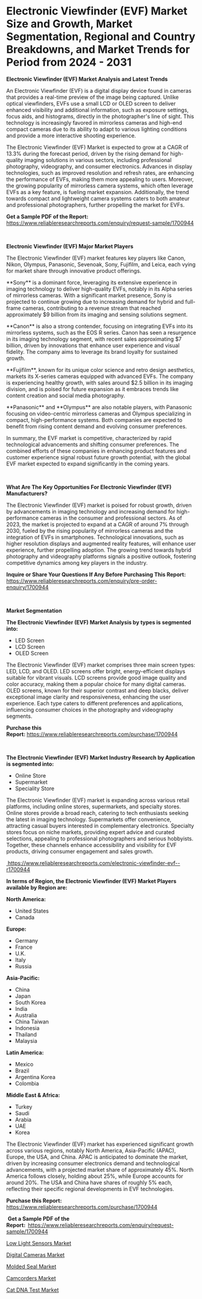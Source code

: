 <p><h1>Electronic Viewfinder (EVF) Market Size and Growth, Market Segmentation, Regional and Country Breakdowns, and Market Trends for Period from 2024 -  2031</h1></p><p><strong>Electronic Viewfinder (EVF) Market Analysis and Latest Trends</strong></p>
<p><p>An Electronic Viewfinder (EVF) is a digital display device found in cameras that provides a real-time preview of the image being captured. Unlike optical viewfinders, EVFs use a small LCD or OLED screen to deliver enhanced visibility and additional information, such as exposure settings, focus aids, and histograms, directly in the photographer's line of sight. This technology is increasingly favored in mirrorless cameras and high-end compact cameras due to its ability to adapt to various lighting conditions and provide a more interactive shooting experience.</p><p>The Electronic Viewfinder (EVF) Market is expected to grow at a CAGR of 13.3% during the forecast period, driven by the rising demand for high-quality imaging solutions in various sectors, including professional photography, videography, and consumer electronics. Advances in display technologies, such as improved resolution and refresh rates, are enhancing the performance of EVFs, making them more appealing to users. Moreover, the growing popularity of mirrorless camera systems, which often leverage EVFs as a key feature, is fueling market expansion. Additionally, the trend towards compact and lightweight camera systems caters to both amateur and professional photographers, further propelling the market for EVFs.</p></p>
<p><strong>Get a Sample PDF of the Report:&nbsp;</strong> <a href="https://www.reliableresearchreports.com/enquiry/request-sample/1700944?utm_campaign=8&utm_medium=2&utm_source=Github&utm_content=ia&utm_term=19112024&utm_id=electronic-viewfinder-evf">https://www.reliableresearchreports.com/enquiry/request-sample/1700944</a></p>
<p>&nbsp;</p>
<p><strong>Electronic Viewfinder (EVF) Major Market Players</strong></p>
<p><p>The Electronic Viewfinder (EVF) market features key players like Canon, Nikon, Olympus, Panasonic, Sevenoak, Sony, Fujifilm, and Leica, each vying for market share through innovative product offerings.</p><p>**Sony** is a dominant force, leveraging its extensive experience in imaging technology to deliver high-quality EVFs, notably in its Alpha series of mirrorless cameras. With a significant market presence, Sony is projected to continue growing due to increasing demand for hybrid and full-frame cameras, contributing to a revenue stream that reached approximately $9 billion from its imaging and sensing solutions segment.</p><p>**Canon** is also a strong contender, focusing on integrating EVFs into its mirrorless systems, such as the EOS R series. Canon has seen a resurgence in its imaging technology segment, with recent sales approximating $7 billion, driven by innovations that enhance user experience and visual fidelity. The company aims to leverage its brand loyalty for sustained growth.</p><p>**Fujifilm**, known for its unique color science and retro design aesthetics, markets its X-series cameras equipped with advanced EVFs. The company is experiencing healthy growth, with sales around $2.5 billion in its imaging division, and is poised for future expansion as it embraces trends like content creation and social media photography.</p><p>**Panasonic** and **Olympus** are also notable players, with Panasonic focusing on video-centric mirrorless cameras and Olympus specializing in compact, high-performance systems. Both companies are expected to benefit from rising content demand and evolving consumer preferences.</p><p>In summary, the EVF market is competitive, characterized by rapid technological advancements and shifting consumer preferences. The combined efforts of these companies in enhancing product features and customer experience signal robust future growth potential, with the global EVF market expected to expand significantly in the coming years.</p></p>
<p>&nbsp;</p>
<p><strong>What Are The Key Opportunities For Electronic Viewfinder (EVF) Manufacturers?</strong></p>
<p><p>The Electronic Viewfinder (EVF) market is poised for robust growth, driven by advancements in imaging technology and increasing demand for high-performance cameras in the consumer and professional sectors. As of 2023, the market is projected to expand at a CAGR of around 7% through 2030, fueled by the rising popularity of mirrorless cameras and the integration of EVFs in smartphones. Technological innovations, such as higher resolution displays and augmented reality features, will enhance user experience, further propelling adoption. The growing trend towards hybrid photography and videography platforms signals a positive outlook, fostering competitive dynamics among key players in the industry.</p></p>
<p><strong>Inquire or Share Your Questions If Any Before Purchasing This Report:</strong> <a href="https://www.reliableresearchreports.com/enquiry/pre-order-enquiry/1700944?utm_campaign=8&utm_medium=2&utm_source=Github&utm_content=ia&utm_term=19112024&utm_id=electronic-viewfinder-evf">https://www.reliableresearchreports.com/enquiry/pre-order-enquiry/1700944</a></p>
<p>&nbsp;</p>
<p><strong>Market Segmentation</strong></p>
<p><strong>The Electronic Viewfinder (EVF) Market Analysis by types is segmented into:</strong></p>
<p><ul><li>LED Screen</li><li>LCD Screen</li><li>OLED Screen</li></ul></p>
<p><p>The Electronic Viewfinder (EVF) market comprises three main screen types: LED, LCD, and OLED. LED screens offer bright, energy-efficient displays suitable for vibrant visuals. LCD screens provide good image quality and color accuracy, making them a popular choice for many digital cameras. OLED screens, known for their superior contrast and deep blacks, deliver exceptional image clarity and responsiveness, enhancing the user experience. Each type caters to different preferences and applications, influencing consumer choices in the photography and videography segments.</p></p>
<p><strong>Purchase this Report:&nbsp;</strong><a href="https://www.reliableresearchreports.com/purchase/1700944?utm_campaign=8&utm_medium=2&utm_source=Github&utm_content=ia&utm_term=19112024&utm_id=electronic-viewfinder-evf">https://www.reliableresearchreports.com/purchase/1700944</a></p>
<p>&nbsp;</p>
<p><strong>The Electronic Viewfinder (EVF) Market Industry Research by Application is segmented into:</strong></p>
<p><ul><li>Online Store</li><li>Supermarket</li><li>Speciality Store</li></ul></p>
<p><p>The Electronic Viewfinder (EVF) market is expanding across various retail platforms, including online stores, supermarkets, and specialty stores. Online stores provide a broad reach, catering to tech enthusiasts seeking the latest in imaging technology. Supermarkets offer convenience, attracting casual buyers interested in complementary electronics. Specialty stores focus on niche markets, providing expert advice and curated selections, appealing to professional photographers and serious hobbyists. Together, these channels enhance accessibility and visibility for EVF products, driving consumer engagement and sales growth.</p></p>
<p><a href="https://www.reliableresearchreports.com/electronic-viewfinder-evf--r1700944?utm_campaign=8&utm_medium=2&utm_source=Github&utm_content=ia&utm_term=19112024&utm_id=electronic-viewfinder-evf">&nbsp;https://www.reliableresearchreports.com/electronic-viewfinder-evf--r1700944</a></p>
<p><strong>In terms of Region, the Electronic Viewfinder (EVF) Market Players available by Region are:</strong></p>
<p>
    <p> <strong> North America: </strong>
        <ul>
            <li>United States</li>
            <li>Canada</li>
        </ul>
        </p> 
    <p> <strong> Europe: </strong>
        <ul>
            <li>Germany</li>
            <li>France</li>
            <li>U.K.</li>
            <li>Italy</li>
            <li>Russia</li>
        </ul>
        </p> 
    <p> <strong> Asia-Pacific: </strong>
        <ul>
            <li>China</li>
            <li>Japan</li>
            <li>South Korea</li>
            <li>India</li>
            <li>Australia</li>
            <li>China Taiwan</li>
            <li>Indonesia</li>
            <li>Thailand</li>
            <li>Malaysia</li>
        </ul>
        </p> 
    <p> <strong> Latin America: </strong>
        <ul>
            <li>Mexico</li>
            <li>Brazil</li>
            <li>Argentina Korea</li>
            <li>Colombia</li>
        </ul>
        </p> 
    <p> <strong> Middle East & Africa: </strong>
        <ul>
            <li>Turkey</li>
            <li>Saudi</li>
            <li>Arabia</li>
            <li>UAE</li>
            <li>Korea</li>
        </ul>
    </p>
    </p>
<p><p>The Electronic Viewfinder (EVF) market has experienced significant growth across various regions, notably North America, Asia-Pacific (APAC), Europe, the USA, and China. APAC is anticipated to dominate the market, driven by increasing consumer electronics demand and technological advancements, with a projected market share of approximately 45%. North America follows closely, holding about 25%, while Europe accounts for around 20%. The USA and China have shares of roughly 5% each, reflecting their specific regional developments in EVF technologies.</p></p>
<p><strong>Purchase this Report: </strong><a href="https://www.reliableresearchreports.com/purchase/1700944?utm_campaign=8&utm_medium=2&utm_source=Github&utm_content=ia&utm_term=19112024&utm_id=electronic-viewfinder-evf">https://www.reliableresearchreports.com/purchase/1700944</a></p>
<p>&nbsp;<strong>Get a Sample PDF of the Report:&nbsp;&nbsp;</strong><a href="https://www.reliableresearchreports.com/enquiry/request-sample/1700944?utm_campaign=8&utm_medium=2&utm_source=Github&utm_content=ia&utm_term=19112024&utm_id=electronic-viewfinder-evf">https://www.reliableresearchreports.com/enquiry/request-sample/1700944</a></p>
<p><strong></strong></p>
<p><p><a href="https://issuu.com/reportprime-2/docs/low-light-sensors-market-size-2030._0cbb583d5be031?utm_campaign=8&utm_medium=2&utm_source=Github&utm_content=ia&utm_term=19112024&utm_id=electronic-viewfinder-evf">Low Light Sensors Market</a></p><p><a href="https://github.com/PeterParrish5/Market-Research-Report-List-7/blob/main/digital-cameras-market.md?utm_campaign=8&utm_medium=2&utm_source=Github&utm_content=ia&utm_term=19112024&utm_id=electronic-viewfinder-evf">Digital Cameras Market</a></p><p><a href="https://www.linkedin.com/pulse/molded-seal-revenue-growth-report-2024-2031-byresearch-5syhe?utm_campaign=8&utm_medium=2&utm_source=Github&utm_content=ia&utm_term=19112024&utm_id=electronic-viewfinder-evf">Molded Seal Market</a></p><p><a href="https://github.com/AfsanaMia652/Market-Research-Report-List-1/blob/main/camcorders-market.md?utm_campaign=8&utm_medium=2&utm_source=Github&utm_content=ia&utm_term=19112024&utm_id=electronic-viewfinder-evf">Camcorders Market</a></p><p><a href="https://issuu.com/reportprime-2/docs/cat-dna-test-market-size-2030.pptx_823c444c024751?utm_campaign=8&utm_medium=2&utm_source=Github&utm_content=ia&utm_term=19112024&utm_id=electronic-viewfinder-evf">Cat DNA Test Market</a></p></p>